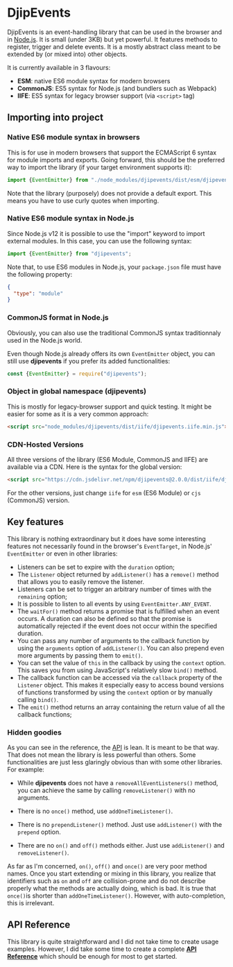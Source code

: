 # DjipEvents

DjipEvents is an event-handling library that can be used in the browser and in 
[Node.js](https://nodejs.org). It is small (under 3KB) but yet powerful. It features methods to 
register, trigger and delete events. It is a mostly abstract class meant to be extended by (or mixed 
into) other objects. 
 
It is currently available in 3 flavours:

  * **ESM**: native ES6 module syntax for modern browsers
  * **CommonJS**: ES5 syntax for Node.js (and bundlers such as Webpack)
  * **IIFE**: ES5 syntax for legacy browser support (via `<script>` tag)

## Importing into project

### Native ES6 module syntax in browsers

This is for use in modern browsers that support the ECMAScript 6 syntax for module imports and 
exports. Going forward, this should be the preferred way to import the library (if your target 
environment supports it):

```javascript
import {EventEmitter} from "./node_modules/djipevents/dist/esm/djipevents.esm.min.js";
```
Note that the library (purposely) does not provide a default export. This means you have to use 
curly quotes when importing.

### Native ES6 module syntax in Node.js

Since Node.js v12 it is possible to use the "import" keyword to import external modules. In this 
case, you can use the following syntax:

```javascript
import {EventEmitter} from "djipevents";
```

Note that, to use ES6 modules in Node.js, your `package.json` file must have the following property:
```json
{
  "type": "module"
}
```

### CommonJS format in Node.js

Obviously, you can also use the traditional CommonJS syntax traditionnaly used in the Node.js world.

Even though Node.js already offers its own `EventEmitter` object, you can still use **djipevents** 
if you prefer its added functionalities: 

```javascript
const {EventEmitter} = require("djipevents");
```

### Object in global namespace (djipevents)

This is mostly for legacy-browser support and quick testing. It might be easier for some as it is a 
very common approach:

```html
<script src="node_modules/djipevents/dist/iife/djipevents.iife.min.js"></script>
```

### CDN-Hosted Versions

All three versions of the library (ES6 Module, CommonJS and IIFE) are available via a CDN. Here is
the syntax for the global version:

```html
<script src="https://cdn.jsdelivr.net/npm/djipevents@2.0.0/dist/iife/djipevents.iife.min.js"></script>
```

For the other versions, just change `iife` for `esm` (ES6 Module) or `cjs` (CommonJS) version.

## Key features

This library is nothing extraordinary but it does have some interesting features not necessarily 
found in the browser's `EventTarget`, in Node.js' `EventEmitter` or even in other libraries:

  * Listeners can be set to expire with the `duration` option;
  * The `Listener` object returned by `addListener()` has a `remove()` method that allows you to 
    easily remove the listener.
  * Listeners can be set to trigger an arbitrary number of times with the `remaining` option;
  * It is possible to listen to all events by using `EventEmitter.ANY_EVENT`.
  * The `waitFor()` method returns a promise that is fulfilled when an event occurs. A duration can 
    also be defined so that the promise is automatically rejected if the event does not occur within 
    the specified duration.
  * You can pass any number of arguments to the callback function by using the `arguments` option of
    `addListener()`. You can also prepend even more arguments by passing them to `emit()`. 
  * You can set the value of `this` in the callback by using the `context` option. This saves you 
    from using JavaScript's relatively slow `bind()` method.
  * The callback function can be accessed via the `callback` property of the `Listener` object. This
    makes it especially easy to access bound versions of functions transformed by using the 
    `context` option or by manually calling `bind()`.
  * The `emit()` method returns an array containing the return value of all the callback functions;
  
### Hidden goodies
  
As you can see in the reference, the [API](https://djipco.github.io/djipevents/EventEmitter.html) is 
lean. It is meant to be that way. That does not mean the library is less powerful than others. Some 
functionalities are just less glaringly obvious than with some other libraries. For example:

  * While **djipevents** does not have a `removeAllEventListeners()` method, you can achieve the 
    same by calling `removeListener()` with no arguments.
  
  * There is no `once()` method, use `addOneTimeListener()`.

  * There is no `prependListener()` method. Just use `addListener()` with the `prepend` option.

  * There are no `on()` and `off()` methods either. Just use `addListener()` and `removeListener()`. 
  
As far as I'm concerned, `on()`,  `off()` and `once()` are very poor method names. Once you start 
extending or mixing in this library, you realize that identifiers such as `on` and `off` are 
collision-prone and do not describe properly what the methods are actually doing, which is bad. It 
is true that `once()`is shorter than `addOneTimeListener()`. However, with auto-completion, this 
is irrelevant.

## API Reference

This library is quite straightforward and I did not take time to create usage examples. However, I 
did take some time to create a complete 
**[API Reference](https://djipco.github.io/djipevents/EventEmitter.html)** which should be enough 
for most to get started.

